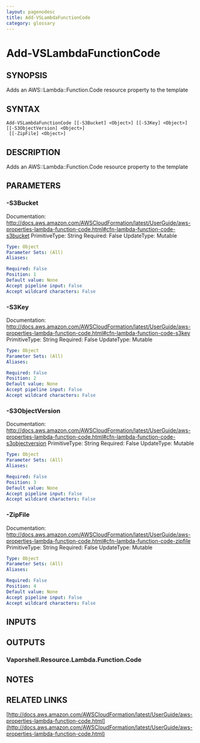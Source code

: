 ```yaml
---
layout: pagenodesc
title: Add-VSLambdaFunctionCode
category: glossary
---
```


# Add-VSLambdaFunctionCode

## SYNOPSIS
Adds an AWS::Lambda::Function.Code resource property to the template

## SYNTAX

```
Add-VSLambdaFunctionCode [[-S3Bucket] <Object>] [[-S3Key] <Object>] [[-S3ObjectVersion] <Object>]
 [[-ZipFile] <Object>]
```

## DESCRIPTION
Adds an AWS::Lambda::Function.Code resource property to the template

## PARAMETERS

### -S3Bucket
Documentation: http://docs.aws.amazon.com/AWSCloudFormation/latest/UserGuide/aws-properties-lambda-function-code.html#cfn-lambda-function-code-s3bucket
PrimitiveType: String
Required: False
UpdateType: Mutable

```yaml
Type: Object
Parameter Sets: (All)
Aliases: 

Required: False
Position: 1
Default value: None
Accept pipeline input: False
Accept wildcard characters: False
```

### -S3Key
Documentation: http://docs.aws.amazon.com/AWSCloudFormation/latest/UserGuide/aws-properties-lambda-function-code.html#cfn-lambda-function-code-s3key
PrimitiveType: String
Required: False
UpdateType: Mutable

```yaml
Type: Object
Parameter Sets: (All)
Aliases: 

Required: False
Position: 2
Default value: None
Accept pipeline input: False
Accept wildcard characters: False
```

### -S3ObjectVersion
Documentation: http://docs.aws.amazon.com/AWSCloudFormation/latest/UserGuide/aws-properties-lambda-function-code.html#cfn-lambda-function-code-s3objectversion
PrimitiveType: String
Required: False
UpdateType: Mutable

```yaml
Type: Object
Parameter Sets: (All)
Aliases: 

Required: False
Position: 3
Default value: None
Accept pipeline input: False
Accept wildcard characters: False
```

### -ZipFile
Documentation: http://docs.aws.amazon.com/AWSCloudFormation/latest/UserGuide/aws-properties-lambda-function-code.html#cfn-lambda-function-code-zipfile
PrimitiveType: String
Required: False
UpdateType: Mutable

```yaml
Type: Object
Parameter Sets: (All)
Aliases: 

Required: False
Position: 4
Default value: None
Accept pipeline input: False
Accept wildcard characters: False
```

## INPUTS

## OUTPUTS

### Vaporshell.Resource.Lambda.Function.Code

## NOTES

## RELATED LINKS

[http://docs.aws.amazon.com/AWSCloudFormation/latest/UserGuide/aws-properties-lambda-function-code.html](http://docs.aws.amazon.com/AWSCloudFormation/latest/UserGuide/aws-properties-lambda-function-code.html)

